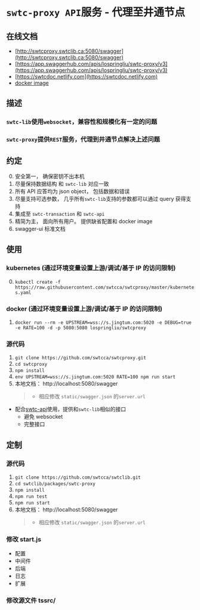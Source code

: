 # `swtc-proxy API`服务 - 代理至井通节点

## 在线文档

- [http://swtcproxy.swtclib.ca:5080/swagger](http://swtcproxy.swtclib.ca:5080/swagger)
- [https://app.swaggerhub.com/apis/lospringliu/swtc-proxy/v3](https://app.swaggerhub.com/apis/lospringliu/swtc-proxy/v3)
- [https://swtcdoc.netlify.com](https://swtcdoc.netlify.com)
- [docker image](https://hub.docker.com/repository/docker/lospringliu/swtcproxy)

## 描述

### `swtc-lib`使用`websocket`，兼容性和规模化有一定的问题

### `swtc-proxy`提供`REST`服务，代理到井通节点解决上述问题

## 约定

0. 安全第一， 确保密钥不出本机
1. 尽量保持数据结构 和 `swtc-lib` 对应一致
1. 所有 API 应答均为 json object， 包括数据和错误
1. 尽量支持可选参数， 几乎所有`swtc-lib`支持的参数都可以通过 query 获得支持
1. 集成至 `swtc-transaction` 和 `swtc-api`
1. 精简为主， 面向所有用户。 提供缺省配置和 docker image
1. swagger-ui 标准文档

## 使用

### kubernetes (通过环境变量设置上游/调试/基于 IP 的访问限制)

0. `kubectl create -f https://raw.githubusercontent.com/swtcca/swtcproxy/master/kubernetes.yaml`

### docker (通过环境变量设置上游/调试/基于 IP 的访问限制)

1. `docker run --rm -e UPSTREAM=wss://s.jingtum.com:5020 -e DEBUG=true -e RATE=100 -d -p 5080:5080 lospringliu/swtcproxy`

### 源代码

1. `git clone https://github.com/swtcca/swtcproxy.git`
2. `cd swtcproxy`
3. `npm install`
4. `env UPSTREAM=wss://s.jingtum.com:5020 RATE=100 npm run start`
5. 本地文档： http://localhost:5080/swagger
   > - 相应修改 `static/swagger.json` 的`server.url`

- 配合[swtc-api](https://swtcdoc.netlify.com/docs/api/)使用，提供和`swtc-lib`相似的接口
  - 避免 websocket
  - 完整接口

## 定制

### 源代码

1. `git clone https://github.com/swtcca/swtclib.git`
2. `cd swtclib/packages/swtc-proxy`
3. `npm install`
4. `npm run test`
5. `npm run start`
6. 本地文档： http://localhost:5080/swagger
   > - 相应修改 `static/swagger.json` 的`server.url`

### 修改 start.js

- 配置
- 中间件
- 后端
- 日志
- 扩展

### 修改源文件 tssrc/
